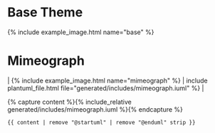# Base Theme

{% include example_image.html name="base" %}

# Mimeograph

| {% include example_image.html name="mimeograph" %} |  include plantuml_file.html file="generated/includes/mimeograph.iuml" %} |

{% capture content %}{% include_relative generated/includes/mimeograph.iuml %}{% endcapture %}
```plantuml
{{ content | remove "@startuml" | remove "@enduml" strip }}
```
